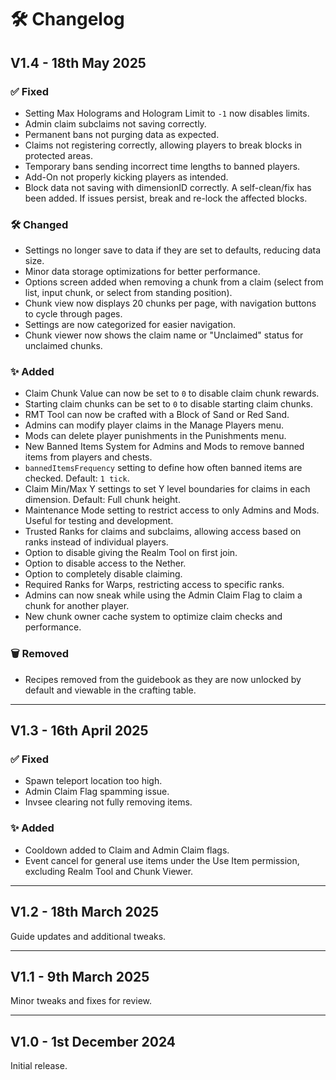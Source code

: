 # 🛠️ Changelog

## V1.4 - 18th May 2025

### ✅ Fixed

- Setting Max Holograms and Hologram Limit to `-1` now disables limits.
- Admin claim subclaims not saving correctly.
- Permanent bans not purging data as expected.
- Claims not registering correctly, allowing players to break blocks in protected areas.
- Temporary bans sending incorrect time lengths to banned players.
- Add-On not properly kicking players as intended.
- Block data not saving with dimensionID correctly. A self-clean/fix has been added. If issues persist, break and re-lock the affected blocks.

### 🛠️ Changed

- Settings no longer save to data if they are set to defaults, reducing data size.
- Minor data storage optimizations for better performance.
- Options screen added when removing a chunk from a claim (select from list, input chunk, or select from standing position).
- Chunk view now displays 20 chunks per page, with navigation buttons to cycle through pages.
- Settings are now categorized for easier navigation.
- Chunk viewer now shows the claim name or "Unclaimed" status for unclaimed chunks.

### ✨ Added

- Claim Chunk Value can now be set to `0` to disable claim chunk rewards.
- Starting claim chunks can be set to `0` to disable starting claim chunks.
- RMT Tool can now be crafted with a Block of Sand or Red Sand.
- Admins can modify player claims in the Manage Players menu.
- Mods can delete player punishments in the Punishments menu.
- New Banned Items System for Admins and Mods to remove banned items from players and chests.
- `bannedItemsFrequency` setting to define how often banned items are checked. Default: `1 tick`.
- Claim Min/Max Y settings to set Y level boundaries for claims in each dimension. Default: Full chunk height.
- Maintenance Mode setting to restrict access to only Admins and Mods. Useful for testing and development.
- Trusted Ranks for claims and subclaims, allowing access based on ranks instead of individual players.
- Option to disable giving the Realm Tool on first join.
- Option to disable access to the Nether.
- Option to completely disable claiming.
- Required Ranks for Warps, restricting access to specific ranks.
- Admins can now sneak while using the Admin Claim Flag to claim a chunk for another player.
- New chunk owner cache system to optimize claim checks and performance.

### 🗑️ Removed

- Recipes removed from the guidebook as they are now unlocked by default and viewable in the crafting table.

---

## V1.3 - 16th April 2025

### ✅ Fixed

- Spawn teleport location too high.
- Admin Claim Flag spamming issue.
- Invsee clearing not fully removing items.

### ✨ Added

- Cooldown added to Claim and Admin Claim flags.
- Event cancel for general use items under the Use Item permission, excluding Realm Tool and Chunk Viewer.

---

## V1.2 - 18th March 2025

Guide updates and additional tweaks.

---

## V1.1 - 9th March 2025

Minor tweaks and fixes for review.

---

## V1.0 - 1st December 2024

Initial release.
